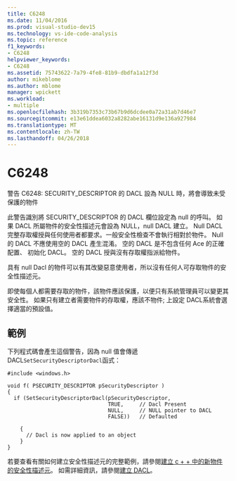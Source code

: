 ```yaml
---
title: C6248
ms.date: 11/04/2016
ms.prod: visual-studio-dev15
ms.technology: vs-ide-code-analysis
ms.topic: reference
f1_keywords:
- C6248
helpviewer_keywords:
- C6248
ms.assetid: 75743622-7a79-4fe8-81b9-dbdfa1a12f3d
author: mikeblome
ms.author: mblome
manager: wpickett
ms.workload:
- multiple
ms.openlocfilehash: 3b319b7353c73b67b9d6dcdee0a72a31ab7d46e7
ms.sourcegitcommit: e13e61ddea6032a8282abe16131d9e136a927984
ms.translationtype: MT
ms.contentlocale: zh-TW
ms.lasthandoff: 04/26/2018
---
```

# <a name="c6248"></a>C6248
警告 C6248: SECURITY_DESCRIPTOR 的 DACL 設為 NULL 時，將會導致未受保護的物件

 此警告識別將 SECURITY_DESCRIPTOR 的 DACL 欄位設定為 null 的呼叫。 如果 DACL 所屬物件的安全性描述元會設為 NULL，null DACL 建立。 Null DACL 完整存取權授與任何使用者都要求。一般安全性檢查不會執行相對於物件。 Null 的 DACL 不應使用空的 DACL 產生混淆。 空的 DACL 是不包含任何 Ace 的正確配置、 初始化 DACL。 空的 DACL 授與沒有存取權指派給物件。

 具有 null Dacl 的物件可以有其改變惡意使用者，所以沒有任何人可存取物件的安全性描述元。

 即使每個人都需要存取的物件，該物件應該保護，以便只有系統管理員可以變更其安全性。 如果只有建立者需要物件的存取權，應該不物件; 上設定 DACL系統會選擇適當的預設值。

## <a name="example"></a>範例
 下列程式碼會產生這個警告，因為 null 值會傳遞 DACL`SetSecurityDescriptorDacl`函式：

```
#include <windows.h>

void f( PSECURITY_DESCRIPTOR pSecurityDescriptor )
{
  if (SetSecurityDescriptorDacl(pSecurityDescriptor,
                                TRUE,     // Dacl Present
                                NULL,     // NULL pointer to DACL
                                FALSE))   // Defaulted

    {
      // Dacl is now applied to an object
    }
}
```

 若要查看有關如何建立安全性描述元的完整範例，請參閱[建立 c + + 中的新物件的安全性描述元](http://msdn.microsoft.com/library/aa446595.aspx)。 如需詳細資訊，請參閱[建立 DACL](http://msdn.microsoft.com/library/ms717798.aspx)。